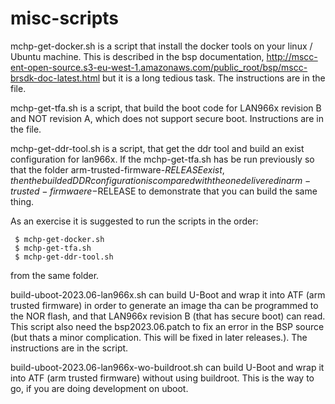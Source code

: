# misc-scripts
mchp-get-docker.sh is a script that install the docker tools on your linux / Ubuntu machine. This is described in the bsp documentation, http://mscc-ent-open-source.s3-eu-west-1.amazonaws.com/public_root/bsp/mscc-brsdk-doc-latest.html but it is a long tedious task. The instructions are in the file.

mchp-get-tfa.sh is a script, that build the boot code for LAN966x revision B and NOT revision A, which does not support secure boot. Instructions are in the file.

mchp-get-ddr-tool.sh is a script, that get the ddr tool and build an exist configuration for lan966x. If the mchp-get-tfa.sh has be run previously
so that the folder arm-trusted-firmware-$RELEASE exist, then the builded DDR configuration is compared with the one delivered
in arm-trusted-firmwaere-$RELEASE to demonstrate that you can build the same thing.

As an exercise it is suggested to run the scripts in the order:
```
 $ mchp-get-docker.sh
 $ mchp-get-tfa.sh
 $ mchp-get-ddr-tool.sh
```
from the same folder.

build-uboot-2023.06-lan966x.sh can build U-Boot and wrap it into ATF (arm trusted firmware) in order to generate an image tha can be programmed to the NOR flash, and that LAN966x revision B (that has secure boot) can read. This script also need the bsp2023.06.patch to fix an error in the BSP source (but thats a minor complication. This will be fixed in later releases.). The instructions are in the script.

build-uboot-2023.06-lan966x-wo-buildroot.sh can build U-Boot and wrap it into ATF (arm trusted firmware) without using buildroot. This is the way to go, if you are doing development on uboot.
